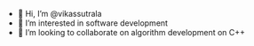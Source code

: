 - 👋 Hi, I’m @vikassutrala
- 👀 I’m interested in software development
- 💞️ I’m looking to collaborate on algorithm development on C++

<!---
vikassutrala/vikassutrala is a ✨ special ✨ repository because its `README.md` (this file) appears on your GitHub profile.
You can click the Preview link to take a look at your changes.
--->
